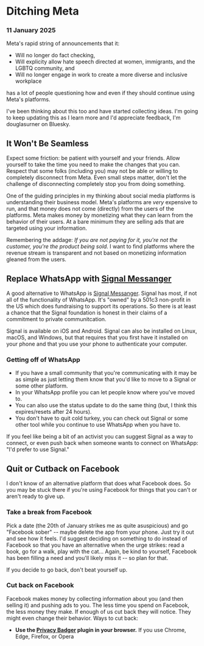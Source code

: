 # Ditching Meta

### 11 January 2025

Meta's rapid string of announcements that it:

* Will no longer do fact checking,
* Will explicity allow hate speech directed at women, immigrants, and the LGBTQ community, and
* Will no longer engage in work to create a more diverse and inclusive workplace

has a lot of people questioning how and even if they should continue using Meta's platforms.

I've been thinking about this too and have started collecting ideas. I'm going to keep updating this as I learn more and I'd appreciate feedback, I'm douglasurner on Bluesky.

## It Won't Be Seamless

Expect some friction: be patient with yourself and your friends. Allow yourself to take the time you need to make the changes that you can. Respect that some folks (including you) may not be able or willing to completely disconnect from Meta. Even small steps matter, don't let the challenge of disconnecting completely stop you from doing something.

One of the guiding principles in my thinking about social media platforms is understanding their business model. Meta's platforms are *very* expensive to run, and that money does not come (directly) from the users of the platforms. Meta makes money by monetizing what they can learn from the behavior of their users. At a bare minimum they are selling ads that are targeted using your information.

Remembering the addage: *If you are not paying for it, you're not the customer, you're the product being sold.* I want to find platforms where the revenue stream is transparent and not based on monetizing information gleaned from the users.

## Replace WhatsApp with [Signal Messanger](https://signal.org)

A good alternative to WhatsApp is [Signal Messanger](https://signal.org). Signal has most, if not all of the functionality of WhatsApp. It's "owned" by a 501c3 non-profit in the US which does fundraising to support its operations. So there is at least a chance that the Signal foundation is honest in their claims of a commitment to private communitcation.

Signal is available on iOS and Android. Signal can also be installed on Linux, macOS, and Windows, but that requires that you first have it installed on your phone and that you use your phone to authenticate your computer.

### Getting off of WhatsApp

* If you have a small community that you're communicating with it may be as simple as just letting them know that you'd like to move to a Signal or some other platform.
* In your WhatsApp profile you can let people know where you've moved to.
* You can also use the status update to do the same thing (but, I think this expires/resets after 24 hours).
* You don't have to quit cold turkey, you can check out Signal or some other tool while you continue to use WhatsApp when you have to.

If you feel like being a bit of an activist you can suggest Signal as a way to connect, or even push back when someone wants to connect on WhatsApp: "I'd prefer to use Signal."

## Quit or Cutback on Facebook

I don't know of an alternative platform that does what Facebook does. So you may be stuck there if you're using Facebook for things that you can't or aren't ready to give up.

### Take a break from Facebook

Pick a date (the 20th of January strikes me as quite asuspicious) and go "Facebook sober" -- maybe delete the app from your phone. Just try it out and see how it feels. I'd suggest deciding on something to do instead of Facebook so that you have an alternative when the urge strikes: read a book, go for a walk, play with the cat... Again, be kind to yourself, Facebook has been filling a need and you'll likely miss it -- so plan for that.

If you decide to go back, don't beat yourself up.

### Cut back on Facebook

Facebook makes money by collecting information about you (and then selling it) and pushing ads to you. The less time you spend on Facebook, the less money they make. If enough of us cut back they will notice. They might even change their behavior. Ways to cut back:

* **Use the [Privacy Badger](https://privacybadger.org) plugin in your browser.** If you use Chrome, Edge, Firefox, or Opera
